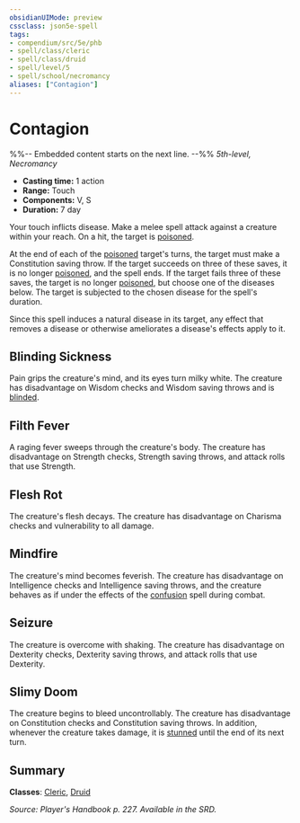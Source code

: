 ```yaml
---
obsidianUIMode: preview
cssclass: json5e-spell
tags:
- compendium/src/5e/phb
- spell/class/cleric
- spell/class/druid
- spell/level/5
- spell/school/necromancy
aliases: ["Contagion"]
---
```

# Contagion
%%-- Embedded content starts on the next line. --%%
*5th-level, Necromancy*  

- **Casting time:** 1 action
- **Range:** Touch
- **Components:** V, S
- **Duration:** 7 day

Your touch inflicts disease. Make a melee spell attack against a creature within your reach. On a hit, the target is [poisoned](/compendium/rules/conditions.md#poisoned).

At the end of each of the [poisoned](/compendium/rules/conditions.md#poisoned) target's turns, the target must make a Constitution saving throw. If the target succeeds on three of these saves, it is no longer [poisoned](/compendium/rules/conditions.md#poisoned), and the spell ends. If the target fails three of these saves, the target is no longer [poisoned](/compendium/rules/conditions.md#poisoned), but choose one of the diseases below. The target is subjected to the chosen disease for the spell's duration.

Since this spell induces a natural disease in its target, any effect that removes a disease or otherwise ameliorates a disease's effects apply to it.

## Blinding Sickness

Pain grips the creature's mind, and its eyes turn milky white. The creature has disadvantage on Wisdom checks and Wisdom saving throws and is [blinded](/compendium/rules/conditions.md#blinded).

## Filth Fever

A raging fever sweeps through the creature's body. The creature has disadvantage on Strength checks, Strength saving throws, and attack rolls that use Strength.

## Flesh Rot

The creature's flesh decays. The creature has disadvantage on Charisma checks and vulnerability to all damage.

## Mindfire

The creature's mind becomes feverish. The creature has disadvantage on Intelligence checks and Intelligence saving throws, and the creature behaves as if under the effects of the [confusion](/compendium/spells/confusion.md) spell during combat.

## Seizure

The creature is overcome with shaking. The creature has disadvantage on Dexterity checks, Dexterity saving throws, and attack rolls that use Dexterity.

## Slimy Doom

The creature begins to bleed uncontrollably. The creature has disadvantage on Constitution checks and Constitution saving throws. In addition, whenever the creature takes damage, it is [stunned](/compendium/rules/conditions.md#stunned) until the end of its next turn.

## Summary

**Classes**: [Cleric](/compendium/classes/cleric.md), [Druid](/compendium/classes/druid.md)

*Source: Player's Handbook p. 227. Available in the SRD.*